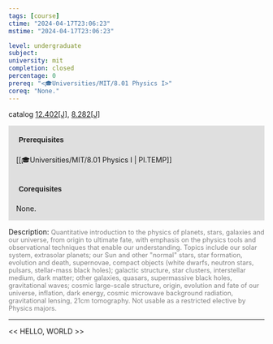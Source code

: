 ```yaml
---
tags: [course]
ctime: "2024-04-17T23:06:23"
mstime: "2024-04-17T23:06:23"

level: undergraduate
subject: 
university: mit
completion: closed
percentage: 0
prereq: "<🎓Universities/MIT/8.01 Physics I>"
coreq: "None."
---
```


catalog [12.402[J]](http://student.mit.edu/catalog/m12a.html#12.402), [8.282[J]](http://student.mit.edu/catalog/m8a.html#8.282)

<span style="display: block; padding: 15px; background-color: rgb(100, 100, 100, 0.2);"><font id="m_prereq773_0" style="display: block; font-family: Arial, sans-serif; font-weight: bold; padding: 5px">Prerequisites</font><br><span id="prereq773_0">[[🎓Universities/MIT/8.01 Physics I | PI.TEMP]]</span></span>
<span style="display: block; padding: 15px; background-color: rgb(100, 100, 100, 0.2);"><font id="m_coreq773_0" style="display: block; font-family: Arial, sans-serif; font-weight: bold; padding: 5px">Corequisites</font><br><span id="coreq773_0">None.</span></span>

<font style="">Description:</font>
<font style="color: grey; font-size: 0.8rem;">Quantitative introduction to the physics of planets, stars, galaxies and our universe, from origin to ultimate fate, with emphasis on the physics tools and observational techniques that enable our understanding. Topics include our solar system, extrasolar planets; our Sun and other "normal" stars, star formation, evolution and death, supernovae, compact objects (white dwarfs, neutron stars, pulsars, stellar-mass black holes); galactic structure, star clusters, interstellar medium, dark matter; other galaxies, quasars, supermassive black holes, gravitational waves; cosmic large-scale structure, origin, evolution and fate of our universe, inflation, dark energy, cosmic microwave background radiation, gravitational lensing, 21cm tomography. Not usable as a restricted elective by Physics majors.</font>



---

<< HELLO, WORLD >>
